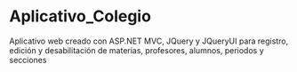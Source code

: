 # Aplicativo_Colegio
Aplicativo web creado con ASP.NET MVC, JQuery y JQueryUI para registro, edición y desabilitación de materias, profesores, alumnos, periodos y secciones
